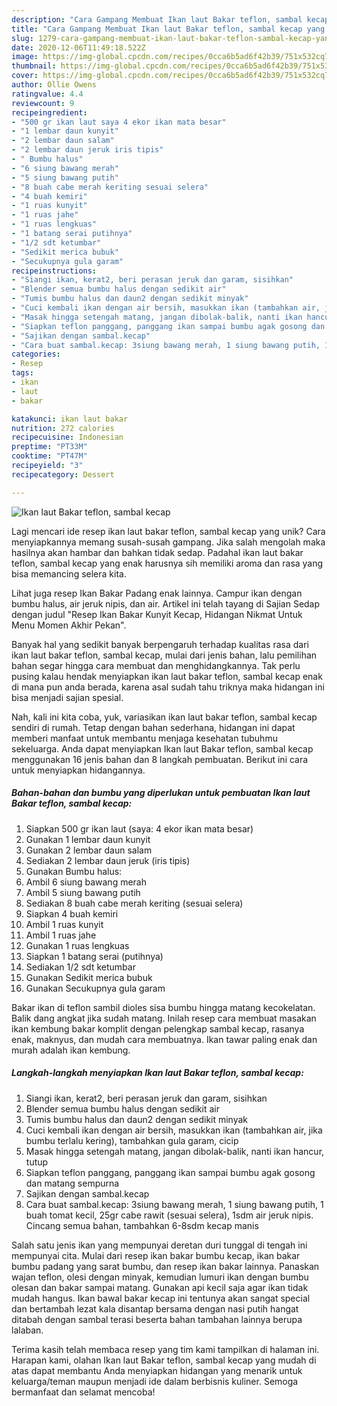 ```yaml
---
description: "Cara Gampang Membuat Ikan laut Bakar teflon, sambal kecap yang Lezat"
title: "Cara Gampang Membuat Ikan laut Bakar teflon, sambal kecap yang Lezat"
slug: 1279-cara-gampang-membuat-ikan-laut-bakar-teflon-sambal-kecap-yang-lezat
date: 2020-12-06T11:49:18.522Z
image: https://img-global.cpcdn.com/recipes/0cca6b5ad6f42b39/751x532cq70/ikan-laut-bakar-teflon-sambal-kecap-foto-resep-utama.jpg
thumbnail: https://img-global.cpcdn.com/recipes/0cca6b5ad6f42b39/751x532cq70/ikan-laut-bakar-teflon-sambal-kecap-foto-resep-utama.jpg
cover: https://img-global.cpcdn.com/recipes/0cca6b5ad6f42b39/751x532cq70/ikan-laut-bakar-teflon-sambal-kecap-foto-resep-utama.jpg
author: Ollie Owens
ratingvalue: 4.4
reviewcount: 9
recipeingredient:
- "500 gr ikan laut saya 4 ekor ikan mata besar"
- "1 lembar daun kunyit"
- "2 lembar daun salam"
- "2 lembar daun jeruk iris tipis"
- " Bumbu halus"
- "6 siung bawang merah"
- "5 siung bawang putih"
- "8 buah cabe merah keriting sesuai selera"
- "4 buah kemiri"
- "1 ruas kunyit"
- "1 ruas jahe"
- "1 ruas lengkuas"
- "1 batang serai putihnya"
- "1/2 sdt ketumbar"
- "Sedikit merica bubuk"
- "Secukupnya gula garam"
recipeinstructions:
- "Siangi ikan, kerat2, beri perasan jeruk dan garam, sisihkan"
- "Blender semua bumbu halus dengan sedikit air"
- "Tumis bumbu halus dan daun2 dengan sedikit minyak"
- "Cuci kembali ikan dengan air bersih, masukkan ikan (tambahkan air, jika bumbu terlalu kering), tambahkan gula garam, cicip"
- "Masak hingga setengah matang, jangan dibolak-balik, nanti ikan hancur, tutup"
- "Siapkan teflon panggang, panggang ikan sampai bumbu agak gosong dan matang sempurna"
- "Sajikan dengan sambal.kecap"
- "Cara buat sambal.kecap: 3siung bawang merah, 1 siung bawang putih, 1 buah tomat kecil, 25gr cabe rawit (sesuai selera), 1sdm air jeruk nipis. Cincang semua bahan, tambahkan 6-8sdm kecap manis"
categories:
- Resep
tags:
- ikan
- laut
- bakar

katakunci: ikan laut bakar 
nutrition: 272 calories
recipecuisine: Indonesian
preptime: "PT33M"
cooktime: "PT47M"
recipeyield: "3"
recipecategory: Dessert

---
```



![Ikan laut Bakar teflon, sambal kecap](https://img-global.cpcdn.com/recipes/0cca6b5ad6f42b39/751x532cq70/ikan-laut-bakar-teflon-sambal-kecap-foto-resep-utama.jpg)

Lagi mencari ide resep ikan laut bakar teflon, sambal kecap yang unik? Cara menyiapkannya memang susah-susah gampang. Jika salah mengolah maka hasilnya akan hambar dan bahkan tidak sedap. Padahal ikan laut bakar teflon, sambal kecap yang enak harusnya sih memiliki aroma dan rasa yang bisa memancing selera kita.

Lihat juga resep Ikan Bakar Padang enak lainnya. Campur ikan dengan bumbu halus, air jeruk nipis, dan air. Artikel ini telah tayang di Sajian Sedap dengan judul &#34;Resep Ikan Bakar Kunyit Kecap, Hidangan Nikmat Untuk Menu Momen Akhir Pekan&#34;.

Banyak hal yang sedikit banyak berpengaruh terhadap kualitas rasa dari ikan laut bakar teflon, sambal kecap, mulai dari jenis bahan, lalu pemilihan bahan segar hingga cara membuat dan menghidangkannya. Tak perlu pusing kalau hendak menyiapkan ikan laut bakar teflon, sambal kecap enak di mana pun anda berada, karena asal sudah tahu triknya maka hidangan ini bisa menjadi sajian spesial.


Nah, kali ini kita coba, yuk, variasikan ikan laut bakar teflon, sambal kecap sendiri di rumah. Tetap dengan bahan sederhana, hidangan ini dapat memberi manfaat untuk membantu menjaga kesehatan tubuhmu sekeluarga. Anda dapat menyiapkan Ikan laut Bakar teflon, sambal kecap menggunakan 16 jenis bahan dan 8 langkah pembuatan. Berikut ini cara untuk menyiapkan hidangannya.

<!--inarticleads1-->

##### Bahan-bahan dan bumbu yang diperlukan untuk pembuatan Ikan laut Bakar teflon, sambal kecap:

1. Siapkan 500 gr ikan laut (saya: 4 ekor ikan mata besar)
1. Gunakan 1 lembar daun kunyit
1. Gunakan 2 lembar daun salam
1. Sediakan 2 lembar daun jeruk (iris tipis)
1. Gunakan  Bumbu halus:
1. Ambil 6 siung bawang merah
1. Ambil 5 siung bawang putih
1. Sediakan 8 buah cabe merah keriting (sesuai selera)
1. Siapkan 4 buah kemiri
1. Ambil 1 ruas kunyit
1. Ambil 1 ruas jahe
1. Gunakan 1 ruas lengkuas
1. Siapkan 1 batang serai (putihnya)
1. Sediakan 1/2 sdt ketumbar
1. Gunakan Sedikit merica bubuk
1. Gunakan Secukupnya gula garam


Bakar ikan di teflon sambil dioles sisa bumbu hingga matang kecokelatan. Balik dang angkat jika sudah matang. Inilah resep cara membuat masakan ikan kembung bakar komplit dengan pelengkap sambal kecap, rasanya enak, maknyus, dan mudah cara membuatnya. Ikan tawar paling enak dan murah adalah ikan kembung. 

<!--inarticleads2-->

##### Langkah-langkah menyiapkan Ikan laut Bakar teflon, sambal kecap:

1. Siangi ikan, kerat2, beri perasan jeruk dan garam, sisihkan
1. Blender semua bumbu halus dengan sedikit air
1. Tumis bumbu halus dan daun2 dengan sedikit minyak
1. Cuci kembali ikan dengan air bersih, masukkan ikan (tambahkan air, jika bumbu terlalu kering), tambahkan gula garam, cicip
1. Masak hingga setengah matang, jangan dibolak-balik, nanti ikan hancur, tutup
1. Siapkan teflon panggang, panggang ikan sampai bumbu agak gosong dan matang sempurna
1. Sajikan dengan sambal.kecap
1. Cara buat sambal.kecap: 3siung bawang merah, 1 siung bawang putih, 1 buah tomat kecil, 25gr cabe rawit (sesuai selera), 1sdm air jeruk nipis. Cincang semua bahan, tambahkan 6-8sdm kecap manis


Salah satu jenis ikan yang mempunyai deretan duri tunggal di tengah ini mempunyai cita. Mulai dari resep ikan bakar bumbu kecap, ikan bakar bumbu padang yang sarat bumbu, dan resep ikan bakar lainnya. Panaskan wajan teflon, olesi dengan minyak, kemudian lumuri ikan dengan bumbu olesan dan bakar sampai matang. Gunakan api kecil saja agar ikan tidak mudah hangus. Ikan bawal bakar kecap ini tentunya akan sangat special dan bertambah lezat kala disantap bersama dengan nasi putih hangat ditabah dengan sambal terasi beserta bahan tambahan lainnya berupa lalaban. 

Terima kasih telah membaca resep yang tim kami tampilkan di halaman ini. Harapan kami, olahan Ikan laut Bakar teflon, sambal kecap yang mudah di atas dapat membantu Anda menyiapkan hidangan yang menarik untuk keluarga/teman maupun menjadi ide dalam berbisnis kuliner. Semoga bermanfaat dan selamat mencoba!
